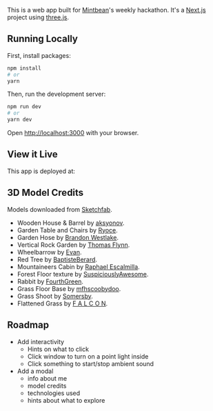 This is a web app built for [Mintbean](https://mintbean.io/)'s weekly hackathon. It's a [Next.js](https://nextjs.org/) project using [three.js](https://threejs.org/).

## Running Locally

First, install packages:

```bash
npm install
# or
yarn
```

Then, run the development server:

```bash
npm run dev
# or
yarn dev
```

Open [http://localhost:3000](http://localhost:3000) with your browser.

## View it Live

This app is deployed at:

## 3D Model Credits

Models downloaded from [Sketchfab](https://sketchfab.com/).
- Wooden House & Barrel by [aksyonov](https://sketchfab.com/aksyonov).
- Garden Table and Chairs by [Ryoce](https://sketchfab.com/Ryoce).
- Garden Hose by [Brandon Westlake](https://sketchfab.com/dr.badass2142).
- Vertical Rock Garden by [Thomas Flynn](https://sketchfab.com/nebulousflynn).
- Wheelbarrow by [Evan](https://sketchfab.com/Evanz).
- Red Tree by [BaptisteBerard](https://sketchfab.com/BaptisteBerard).
- Mountaineers Cabin by [Raphael Escalmilla](https://sketchfab.com/Raffey).
- Forest Floor texture by [SuspiciouslyAwesome](https://sketchfab.com/TiRi2501).
- Rabbit by [FourthGreen](https://sketchfab.com/FourthGreen).
- Grass Floor Base by [mfhscoobydoo](https://sketchfab.com/mfhscoobydoo).
- Grass Shoot by [Somersby](https://sketchfab.com/Somersby).
- Flattened Grass by [F A L C O N](https://sketchfab.com/qewr1324).

## Roadmap

- Add interactivity
  - Hints on what to click
  - Click window to turn on a point light inside
  - Click something to start/stop ambient sound
- Add a modal
  - info about me
  - model credits
  - technologies used
  - hints about what to explore

